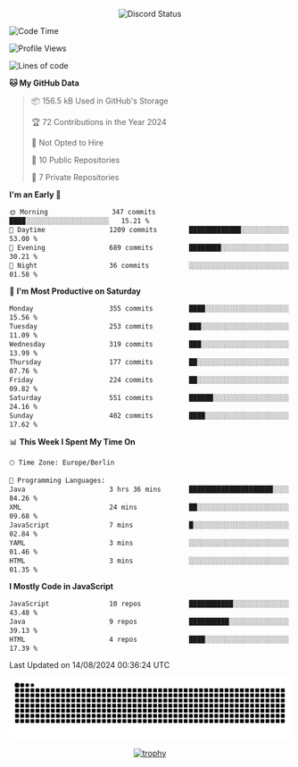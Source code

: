 <!-- Discord Status -->
<p align="center">
  <img src="https://lanyard.cnrad.dev/api/531896089096486922?borderRadius=30px" alt="Discord Status" />
</p>

<!--START_SECTION:waka-->
![Code Time](http://img.shields.io/badge/Code%20Time-911%20hrs%202%20mins-blue)

![Profile Views](http://img.shields.io/badge/Profile%20Views-10-blue)

![Lines of code](https://img.shields.io/badge/From%20Hello%20World%20I%27ve%20Written-3.9%20million%20lines%20of%20code-blue)

**🐱 My GitHub Data** 

> 📦 156.5 kB Used in GitHub's Storage 
 > 
> 🏆 72 Contributions in the Year 2024
 > 
> 🚫 Not Opted to Hire
 > 
> 📜 10 Public Repositories 
 > 
> 🔑 7 Private Repositories 
 > 
**I'm an Early 🐤** 

```text
🌞 Morning                347 commits         ████░░░░░░░░░░░░░░░░░░░░░   15.21 % 
🌆 Daytime                1209 commits        █████████████░░░░░░░░░░░░   53.00 % 
🌃 Evening                689 commits         ████████░░░░░░░░░░░░░░░░░   30.21 % 
🌙 Night                  36 commits          ░░░░░░░░░░░░░░░░░░░░░░░░░   01.58 % 
```
📅 **I'm Most Productive on Saturday** 

```text
Monday                   355 commits         ████░░░░░░░░░░░░░░░░░░░░░   15.56 % 
Tuesday                  253 commits         ███░░░░░░░░░░░░░░░░░░░░░░   11.09 % 
Wednesday                319 commits         ███░░░░░░░░░░░░░░░░░░░░░░   13.99 % 
Thursday                 177 commits         ██░░░░░░░░░░░░░░░░░░░░░░░   07.76 % 
Friday                   224 commits         ██░░░░░░░░░░░░░░░░░░░░░░░   09.82 % 
Saturday                 551 commits         ██████░░░░░░░░░░░░░░░░░░░   24.16 % 
Sunday                   402 commits         ████░░░░░░░░░░░░░░░░░░░░░   17.62 % 
```


📊 **This Week I Spent My Time On** 

```text
🕑︎ Time Zone: Europe/Berlin

💬 Programming Languages: 
Java                     3 hrs 36 mins       █████████████████████░░░░   84.26 % 
XML                      24 mins             ██░░░░░░░░░░░░░░░░░░░░░░░   09.68 % 
JavaScript               7 mins              █░░░░░░░░░░░░░░░░░░░░░░░░   02.84 % 
YAML                     3 mins              ░░░░░░░░░░░░░░░░░░░░░░░░░   01.46 % 
HTML                     3 mins              ░░░░░░░░░░░░░░░░░░░░░░░░░   01.35 % 
```

**I Mostly Code in JavaScript** 

```text
JavaScript               10 repos            ███████████░░░░░░░░░░░░░░   43.48 % 
Java                     9 repos             ██████████░░░░░░░░░░░░░░░   39.13 % 
HTML                     4 repos             ████░░░░░░░░░░░░░░░░░░░░░   17.39 % 
```




 Last Updated on 14/08/2024 00:36:24 UTC
<!--END_SECTION:waka-->

<!-- GitHub Contribution Snake -->
<p align="center">
  <img src="https://raw.githubusercontent.com/vxnsin/vxnsin/output/github-contribution-grid-snake-dark.svg" alt="GitHub Contribution Snake" />
</p>

<!-- GitHub Trophy -->
<p align="center">
  <a href="https://github.com/ryo-ma/github-profile-trophy">
    <img src="https://github-profile-trophy.vercel.app/?username=vxnsin&theme=onedark" alt="trophy" />
  </a>
</p>
